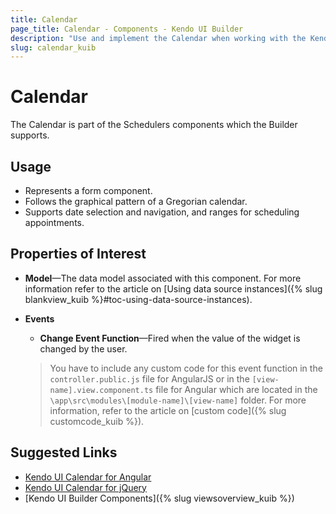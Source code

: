 ```yaml
---
title: Calendar
page_title: Calendar - Components - Kendo UI Builder
description: "Use and implement the Calendar when working with the Kendo UI Builder tool for creating and managing Angular and AngularJS-based web applications."
slug: calendar_kuib
---
```


# Calendar

The Calendar is part of the Schedulers components which the Builder supports.

## Usage

* Represents a form component.
* Follows the graphical pattern of a Gregorian calendar.
* Supports date selection and navigation, and ranges for scheduling appointments.

## Properties of Interest

* **Model**&mdash;The data model associated with this component. For more information refer to the article on [Using data source instances]({% slug blankview_kuib %}#toc-using-data-source-instances).
* **Events**
    * **Change Event Function**&mdash;Fired when the value of the widget is changed by the user.

    > You have to include any custom code for this event function in the `controller.public.js` file for AngularJS or in the `[view-name].view.component.ts` file for Angular which are located in the `\app\src\modules\[module-name]\[view-name]` folder. For more information, refer to the article on [custom code]({% slug customcode_kuib %}).

## Suggested Links

* [Kendo UI Calendar for Angular](https://www.telerik.com/kendo-angular-ui/components/dateinputs/calendar/)
* [Kendo UI Calendar for jQuery](https://demos.telerik.com/kendo-ui/calendar/index)
* [Kendo UI Builder Components]({% slug viewsoverview_kuib %})

